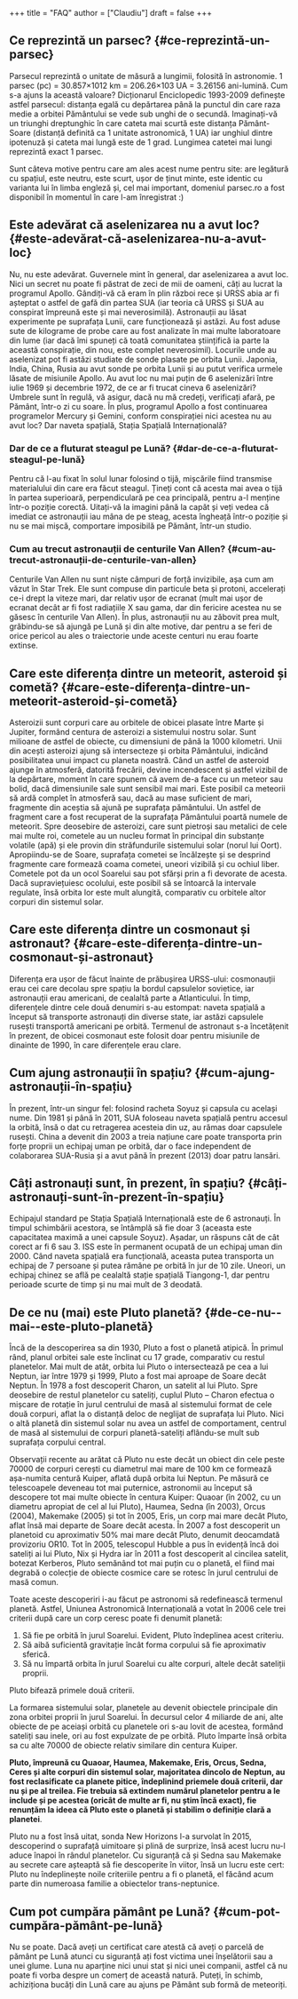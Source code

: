 +++
title = "FAQ"
author = ["Claudiu"]
draft = false
+++

## Ce reprezintă un parsec? {#ce-reprezintă-un-parsec}

Parsecul reprezintă o unitate de măsură a lungimii, folosită în astronomie. 1 parsec (pc) = 30.857×1012 km = 206.26×103 UA = 3.26156 ani-lumină. Cum s-a ajuns la această valoare? Dicționarul Enciclopedic 1993-2009 definește astfel parsecul: distanța egală cu depărtarea până la punctul din care raza medie a orbitei Pământului se vede sub unghi de o secundă. Imaginați-vă un triunghi dreptunghic în care cateta mai scurtă este distanța Pământ-Soare (distanță definită ca 1 unitate astronomică, 1 UA) iar unghiul dintre ipotenuză și cateta mai lungă este de 1 grad. Lungimea catetei mai lungi reprezintă exact 1 parsec.

Sunt câteva motive pentru care am ales acest nume pentru site: are legătură cu spațiul, este neutru, este scurt, ușor de ținut minte, este identic cu varianta lui în limba engleză și, cel mai important, domeniul parsec.ro a fost disponibil în momentul în care l-am înregistrat :)


## Este adevărat că aselenizarea nu a avut loc? {#este-adevărat-că-aselenizarea-nu-a-avut-loc}

Nu, nu este adevărat. Guvernele mint în general, dar aselenizarea a avut loc. Nici un secret nu poate fi păstrat de zeci de mii de oameni, câți au lucrat la programul Apollo. Gândiți-vă că eram în plin război rece și URSS abia ar fi așteptat o astfel de gafă din partea SUA (iar teoria că URSS și SUA au conspirat împreună este și mai neverosimilă). Astronauții au lăsat experimente pe suprafața Lunii, care funcționează și astăzi. Au fost aduse sute de kilograme de probe care au fost analizate în mai multe laboratoare din lume (iar dacă îmi spuneți că toată comunitatea științifică ia parte la această conspirație, din nou, este complet neverosimil). Locurile unde au aselenizat pot fi astăzi studiate de sonde plasate pe orbita Lunii. Japonia, India, China, Rusia au avut sonde pe orbita Lunii și au putut verifica urmele lăsate de misiunile Apollo. Au avut loc nu mai puțin de 6 aselenizări între iulie 1969 și decembrie 1972, de ce ar fi trucat cineva 6 aselenizări? Umbrele sunt în regulă, vă asigur, dacă nu mă credeți, verificați afară, pe Pământ, într-o zi cu soare. În plus, programul Apollo a fost continuarea programelor Mercury și Gemini, conform conspirației nici acestea nu au avut loc? Dar naveta spațială, Stația Spațială Internațională?


### Dar de ce a fluturat steagul pe Lună? {#dar-de-ce-a-fluturat-steagul-pe-lună}

Pentru că l-au fixat în solul lunar folosind o tijă, mișcările fiind transmise materialului din care era făcut steagul. Țineți cont că acesta mai avea o tijă în partea superioară, perpendiculară pe cea principală, pentru a-l menține într-o poziție corectă. Uitați-vă la imagini până la capăt și veți vedea că imediat ce astronauții iau mâna de pe steag, acesta îngheață într-o poziție și nu se mai mișcă, comportare imposibilă pe Pământ, într-un studio.


### Cum au trecut astronauții de centurile Van Allen? {#cum-au-trecut-astronauții-de-centurile-van-allen}

Centurile Van Allen nu sunt niște câmpuri de forță invizibile, așa cum am văzut în Star Trek. Ele sunt compuse din particule beta și protoni, accelerați ce-i drept la viteze mari, dar relativ ușor de ecranat (mult mai ușor de ecranat decât ar fi fost radiațiile X sau gama, dar din fericire acestea nu se găsesc în centurile Van Allen). În plus, astronauții nu au zăbovit prea mult, grăbindu-se să ajungă pe Lună și din alte motive, dar pentru a se feri de orice pericol au ales o traiectorie unde aceste centuri nu erau foarte extinse.


## Care este diferența dintre un meteorit, asteroid și cometă? {#care-este-diferența-dintre-un-meteorit-asteroid-și-cometă}

Asteroizii sunt corpuri care au orbitele de obicei plasate între Marte și Jupiter, formând centura de asteroizi a sistemului nostru solar. Sunt milioane de astfel de obiecte, cu dimensiuni de până la 1000 kilometri. Unii din acești asteroizi ajung să intersecteze și orbita Pământului, indicând posibilitatea unui impact cu planeta noastră. Când un astfel de asteroid ajunge în atmosferă, datorită frecării, devine incendescent și astfel vizibil de la depărtare, moment în care spunem că avem de-a face cu un meteor sau bolid, dacă dimensiunile sale sunt sensibil mai mari. Este posibil ca meteorii să ardă complet în atmosferă sau, dacă au mase suficient de mari, fragmente din aceștia să ajună pe suprafața pământului. Un astfel de fragment care a fost recuperat de la suprafața Pământului poartă numele de meteorit. Spre deosebire de asteroizi, care sunt pietroși sau metalici de cele mai multe roi, cometele au un nucleu format în principal din substanțe volatile (apă) și ele provin din străfundurile sistemului solar (norul lui Oort). Apropiindu-se de Soare, suprafața cometei se încălzește și se desprind fragmente care formează coama cometei, uneori vizibilă și cu ochiul liber. Cometele pot da un ocol Soarelui sau pot sfărși prin a fi devorate de acesta. Dacă supraviețuiesc ocolului, este posibil să se întoarcă la intervale regulate, însă orbita lor este mult alungită, comparativ cu orbitele altor corpuri din sistemul solar.


## Care este diferența dintre un cosmonaut și astronaut? {#care-este-diferența-dintre-un-cosmonaut-și-astronaut}

Diferența era ușor de făcut înainte de prăbușirea URSS-ului: cosmonauții erau cei care decolau spre spațiu la bordul capsulelor sovietice, iar astronauții erau americani, de cealaltă parte a Atlanticului. În timp, diferențele dintre cele două denumiri s-au estompat: naveta spațială a început să transporte astronauți din diverse state, iar astăzi capsulele rusești transportă americani pe orbită. Termenul de astronaut s-a încetățenit în prezent, de obicei cosmonaut este folosit doar pentru misiunile de dinainte de 1990, în care diferențele erau clare.


## Cum ajung astronauții în spațiu? {#cum-ajung-astronauții-în-spațiu}

În prezent, într-un singur fel: folosind racheta Soyuz și capsula cu același nume. Din 1981 și până în 2011, SUA foloseau naveta spațială pentru accesul la orbită, însă o dat cu retragerea acesteia din uz, au rămas doar capsulele rusești. China a devenit din 2003 a treia națiune care poate transporta prin forțe proprii un echipaj uman pe orbită, dar o face independent de colaborarea SUA-Rusia și a avut până în prezent (2013) doar patru lansări.


## Câți astronauți sunt, în prezent, în spațiu? {#câți-astronauți-sunt-în-prezent-în-spațiu}

Echipajul standard pe Stația Spațială Internațională este de 6 astronauți. În timpul schimbării acestora, se întâmplă să fie doar 3 (aceasta este capacitatea maximă a unei capsule Soyuz). Așadar, un răspuns cât de cât corect ar fi 6 sau 3. ISS este în permanent ocupată de un echipaj uman din 2000. Când naveta spațială era funcțională, aceasta putea transporta un echipaj de 7 persoane și putea rămâne pe orbită în jur de 10 zile. Uneori, un echipaj chinez se află pe cealaltă stație spațială Tiangong-1, dar pentru perioade scurte de timp și nu mai mult de 3 deodată.


## De ce nu (mai) este Pluto planetă? {#de-ce-nu--mai--este-pluto-planetă}

Încă de la descoperirea sa din 1930, Pluto a fost o planetă atipică. În primul rând, planul orbitei sale este înclinat cu 17 grade, comparativ cu restul planetelor. Mai mult de atât, orbita lui Pluto o intersectează pe cea a lui Neptun, iar între 1979 și 1999, Pluto a fost mai aproape de Soare decât Neptun. În 1978 a fost descoperit Charon, un satelit al lui Pluto. Spre deosebire de restul planetelor cu sateliți, cuplul Pluto – Charon efectua o mișcare de rotație în jurul centrului de masă al sistemului format de cele două corpuri, aflat la o distanță deloc de neglijat de suprafața lui Pluto. Nici o altă planetă din sistemul solar nu avea un astfel de comportament, centrul de masă al sistemului de corpuri planetă-sateliți aflându-se mult sub suprafața corpului central.

Observații recente au arătat că Pluto nu este decât un obiect din cele peste 70000 de corpuri cerești cu diametrul mai mare de 100 km ce formează așa-numita centură Kuiper, aflată după orbita lui Neptun. Pe măsură ce telescoapele deveneau tot mai puternice, astronomii au început să descopere tot mai multe obiecte în centura Kuiper: Quaoar (în 2002, cu un diametru apropiat de cel al lui Pluto), Haumea, Sedna (în 2003), Orcus (2004), Makemake (2005) și tot în 2005, Eris, un corp mai mare decât Pluto, aflat însă mai departe de Soare decât acesta. În 2007 a fost descoperit un planetoid cu aproximativ 50% mai mare decât Pluto, denumit deocamdată provizoriu OR10. Tot în 2005, telescopul Hubble a pus în evidență încă doi sateliți ai lui Pluto, Nix și Hydra iar în 2011 a fost descoperit al cincilea satelit, botezat Kerberos, Pluto semănând tot mai puțin cu o planetă, el fiind mai degrabă o colecție de obiecte cosmice care se rotesc în jurul centrului de masă comun.

Toate aceste descoperiri i-au făcut pe astronomi să redefinească termenul planetă. Astfel, Uniunea Astronomică Internațională a votat în 2006 cele trei criterii după care un corp ceresc poate fi denumit planetă:

1.  Să fie pe orbită în jurul Soarelui. Evident, Pluto îndeplinea acest criteriu.
2.  Să aibă suficientă gravitație încât forma corpului să fie aproximativ sferică.
3.  Să nu împartă orbita în jurul Soarelui cu alte corpuri, altele decât sateliții proprii.

Pluto bifează primele două criterii.

La formarea sistemului solar, planetele au devenit obiectele principale din zona orbitei proprii în jurul Soarelui. În decursul celor 4 miliarde de ani, alte obiecte de pe aceiași orbită cu planetele ori s-au lovit de acestea, formând sateliți sau inele, ori au fost expulzate de pe orbită. Pluto împarte însă orbita sa cu alte 70000 de obiecte relativ similare din centura Kuiper.

**Pluto, împreună cu Quaoar, Haumea, Makemake, Eris, Orcus, Sedna, Ceres și alte corpuri din sistemul solar, majoritatea dincolo de Neptun, au fost reclasificate ca planete pitice, îndeplinind priemele două criterii, dar nu și pe al treilea. Fie trebuia să extindem numărul planetelor pentru a le include și pe acestea (oricât de multe ar fi, nu știm încă exact), fie renunțăm la ideea că Pluto este o planetă și stabilim o definiție clară a planetei**.

Pluto nu a fost însă uitat, sonda New Horizons l-a survolat în 2015, descoperind o suprafață uimitoare și plină de surprize, însă acest lucru nu-l aduce înapoi în rândul planetelor. Cu siguranță că și Sedna sau Makemake au secrete care așteaptă să fie descoperite în viitor, însă un lucru este cert: Pluto nu îndeplinește noile criteriile pentru a fi o planetă, el făcând acum parte din numeroasa familie a obiectelor trans-neptunice.


## Cum pot cumpăra pământ pe Lună? {#cum-pot-cumpăra-pământ-pe-lună}

Nu se poate. Dacă aveți un certificat care atestă că aveți o parcelă de pământ pe Lună atunci cu siguranță ați fost victima unei înșelătorii sau a unei glume. Luna nu aparține nici unui stat și nici unei companii, astfel că nu poate fi vorba despre un comerț de această natură. Puteți, în schimb, achiziționa bucăți din Lună care au ajuns pe Pământ sub formă de meteoriți.
